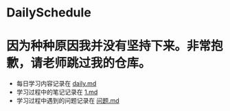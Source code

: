 # DailySchedule

# 因为种种原因我并没有坚持下来。非常抱歉，请老师跳过我的仓库。

+ 每日学习内容记录在 [daily.md](daily.md)
+ 学习过程中的笔记记录在 [1.md](./doc/1.md) 
+ 学习过程中遇到的问题记录在 [问题.md](./doc/问题.md)

